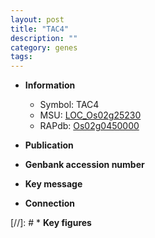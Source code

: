 ```yaml
---
layout: post
title: "TAC4"
description: ""
category: genes
tags: 
---
```


* **Information**  
    + Symbol: TAC4  
    + MSU: [LOC_Os02g25230](http://rice.uga.edu/cgi-bin/ORF_infopage.cgi?orf=LOC_Os02g25230)  
    + RAPdb: [Os02g0450000](http://rapdb.dna.affrc.go.jp/viewer/gbrowse_details/irgsp1?name=Os02g0450000)  

* **Publication**  

* **Genbank accession number**  

* **Key message**  

* **Connection**  

[//]: # * **Key figures**  


